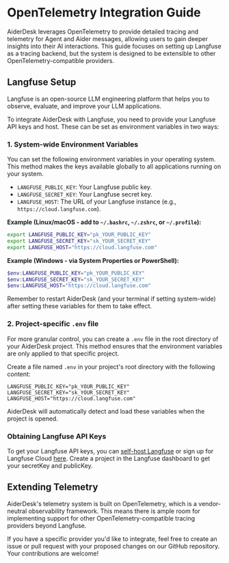 # OpenTelemetry Integration Guide

AiderDesk leverages OpenTelemetry to provide detailed tracing and telemetry for Agent and Aider messages, allowing users to gain deeper insights into their AI interactions. This guide focuses on setting up Langfuse as a tracing backend, but the system is designed to be extensible to other OpenTelemetry-compatible providers.

## Langfuse Setup

Langfuse is an open-source LLM engineering platform that helps you to observe, evaluate, and improve your LLM applications.

To integrate AiderDesk with Langfuse, you need to provide your Langfuse API keys and host. These can be set as environment variables in two ways:

### 1. System-wide Environment Variables

You can set the following environment variables in your operating system. This method makes the keys available globally to all applications running on your system.

-   `LANGFUSE_PUBLIC_KEY`: Your Langfuse public key.
-   `LANGFUSE_SECRET_KEY`: Your Langfuse secret key.
-   `LANGFUSE_HOST`: The URL of your Langfuse instance (e.g., `https://cloud.langfuse.com`).

**Example (Linux/macOS - add to `~/.bashrc`, `~/.zshrc`, or `~/.profile`):**

```bash
export LANGFUSE_PUBLIC_KEY="pk_YOUR_PUBLIC_KEY"
export LANGFUSE_SECRET_KEY="sk_YOUR_SECRET_KEY"
export LANGFUSE_HOST="https://cloud.langfuse.com"
```

**Example (Windows - via System Properties or PowerShell):**

```powershell
$env:LANGFUSE_PUBLIC_KEY="pk_YOUR_PUBLIC_KEY"
$env:LANGFUSE_SECRET_KEY="sk_YOUR_SECRET_KEY"
$env:LANGFUSE_HOST="https://cloud.langfuse.com"
```

Remember to restart AiderDesk (and your terminal if setting system-wide) after setting these variables for them to take effect.

### 2. Project-specific `.env` file

For more granular control, you can create a `.env` file in the root directory of your AiderDesk project. This method ensures that the environment variables are only applied to that specific project.

Create a file named `.env` in your project's root directory with the following content:

```
LANGFUSE_PUBLIC_KEY="pk_YOUR_PUBLIC_KEY"
LANGFUSE_SECRET_KEY="sk_YOUR_SECRET_KEY"
LANGFUSE_HOST="https://cloud.langfuse.com"
```

AiderDesk will automatically detect and load these variables when the project is opened.

### Obtaining Langfuse API Keys

To get your Langfuse API keys, you can [self-host Langfuse](https://langfuse.com/docs/deployment/self-host) or sign up for Langfuse Cloud [here](https://cloud.langfuse.com/). Create a project in the Langfuse dashboard to get your secretKey and publicKey.

## Extending Telemetry

AiderDesk's telemetry system is built on OpenTelemetry, which is a vendor-neutral observability framework. This means there is ample room for implementing support for other OpenTelemetry-compatible tracing providers beyond Langfuse.

If you have a specific provider you'd like to integrate, feel free to create an issue or pull request with your proposed changes on our GitHub repository. Your contributions are welcome!
